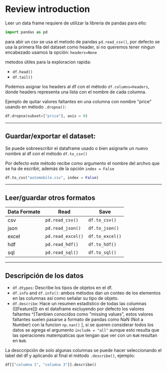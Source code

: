# Review introduction
Leer un data frame requiere de utilizar la libreria de pandas para ello:
```py
import pandas as pd
```
para abir un csv se usa el metodo de pandas `pd.read_csv()`, por defecto se usa la primera fila del dataset como header, si no queremos tener ningun encabezado usamos la opción: `headers=None`

metodos útiles para la exploracion rapida:

- `df.head()`
- `df.tail()`

Podemos asignar los headers al df con el método `df.columns=headers`, donde headers representa una lista con el nombre de cada columna.

Ejemplo de quitar valores faltantes en una columna con nombre "price" usando en método `.dropna()`:

```py
df.dropna(subset=["price"], axis = 0)
```
---
## Guardar/exportar el dataset:

Se puede sobreescribir el dataframe usado o bien asignarle un nuevo nombre al df con el método `df.to_csv()`

Por defecto este método recibe como argumento el nombre del archvo que se ha de escribir, además de la opción `index = False`

```py
df.to_csv("automobile.csv", index = False)
```

---
## Leer/guardar otros formatos
Data Formate | Read | Save
--------------|-------|------
csv | `pd.read_csv()` | `df.to_csv()`
json | `pd.read_json()` | `df.to_json()`
excel | `pd.read_excel()` | `df.to_excel()`
hdf | `pd.read_hdf()` | `df.to_hdf()`
sql | `pd.read_sql()` | `df.to_sql()`

---
## Descripción de los datos
- `df.dtypes`: Describe los tipos de objetos en el df.
- `df.info` and `df.info()`: ambos métodos dan un conteo de los elementos en las columnas asi como señalar su tipo de objeto.
- `df.describe`: Hace un resumen estadistico de todas las columnas ([[Feature]]) en el dataframe excluyendo por defecto los valores faltantes ^[Tambien conocidos como "missing values", estos valores faltantes suelen pasarse a formato de pandas como NaN (Not a Number) con la funcion `np.nan()` ], si se queren considerar todos los datos se agrega el argumento `include = "all"` aunque esto resulta que las operaciones matempaticas que tengan que ver con un `NaN` resultan en `NaN`.

La desccripción de solo algunas columnas se puede hacer seleccionando el label del df y aplicando al final el método `.describe()`, ejemplo:
```py
df[["columna 1", "columna 3"]].describe()
```


